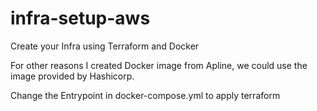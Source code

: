 # infra-setup-aws

Create your Infra using Terraform and Docker 

For other reasons I created Docker image from Apline, we could use the image provided by Hashicorp. 

Change the Entrypoint in docker-compose.yml to apply terraform 
